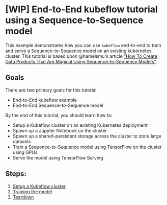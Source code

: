 # [WIP] End-to-End kubeflow tutorial using a Sequence-to-Sequence model

This example demonstrates how you can use `kubeflow` end-to-end to train and
serve a Sequence-to-Sequence model on an existing kubernetes cluster. This
tutorial is based upon @hamelsmu's article ["How To Create Data Products That
Are Magical Using Sequence-to-Sequence
Models"](https://medium.com/@hamelhusain/how-to-create-data-products-that-are-magical-using-sequence-to-sequence-models-703f86a231f8).

## Goals

There are two primary goals for this tutorial:

*   End-to-End kubeflow example
*   End-to-End Sequence-to-Sequence model

By the end of this tutorial, you should learn how to:

*   Setup a Kubeflow cluster on an existing Kubernetes deployment
*   Spawn up a Jupyter Notebook on the cluster
*   Spawn up a shared-persistent storage across the cluster to store large
    datasets
*   Train a Sequence-to-Sequence model using TensorFlow on the cluster using
    GPUs
*   Serve the model using TensorFlow Serving

## Steps:

1.  [Setup a Kubeflow cluster](setup_a_kubeflow_cluster.md)
2.  [Training the model](training_the_model.md)
1.  [Teardown](teardown.md)
